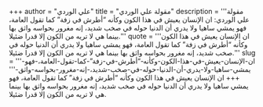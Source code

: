 +++
author = "علي الوردي"
title = "مقولة علي الوردي"
description = '''مقولة علي الوردي: ان الإنسان يعيش في هذا الكون وكأنه “أطرش في زفة” كما تقول العامة، فهو يمشي ساهيا ولا يدري أن الدنيا حوله في صخب شديد، إنه مغرور بحواسه واثق بها بينما هي لا تريه من الكون إلا قدرا ضئيلا.'''
quote = '''ان الإنسان يعيش في هذا الكون وكأنه “أطرش في زفة” كما تقول العامة، فهو يمشي ساهيا ولا يدري أن الدنيا حوله في صخب شديد، إنه مغرور بحواسه واثق بها بينما هي لا تريه من الكون إلا قدرا ضئيلا.'''
slug = '''ان-الإنسان-يعيش-في-هذا-الكون-وكأنه-“أطرش-في-زفة”-كما-تقول-العامة،-فهو-يمشي-ساهيا-ولا-يدري-أن-الدنيا-حوله-في-صخب-شديد،-إنه-مغرور-بحواسه-واثق-'''
+++
ان الإنسان يعيش في هذا الكون وكأنه “أطرش في زفة” كما تقول العامة، فهو يمشي ساهيا ولا يدري أن الدنيا حوله في صخب شديد، إنه مغرور بحواسه واثق بها بينما هي لا تريه من الكون إلا قدرا ضئيلا.
